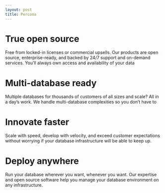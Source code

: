 ```yaml
---
layout: post
title: Percona
---
```

# True open source
Free from locked-in licenses or commercial upsells. Our products are open source, enterprise-ready, and backed by 24/7 support and on-demand services. You’ll always own access and availability of your data

# Multi-database ready
Multiple databases for thousands of customers of all sizes and scale? All in a day’s work. We handle multi-database complexities so you don’t have to

# Innovate faster
Scale with speed, develop with velocity, and exceed customer expectations without worrying if your database infrastructure will be able to keep up.

# Deploy anywhere
Run your database wherever you want, whenever you want. Our expertise and open source software help you manage your database environment on any infrastructure.